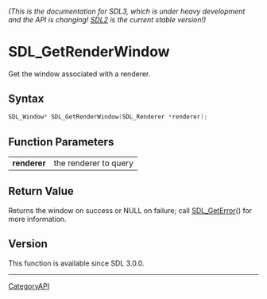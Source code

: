 ###### (This is the documentation for SDL3, which is under heavy development and the API is changing! [SDL2](https://wiki.libsdl.org/SDL2/) is the current stable version!)
# SDL_GetRenderWindow

Get the window associated with a renderer.

## Syntax

```c
SDL_Window* SDL_GetRenderWindow(SDL_Renderer *renderer);

```

## Function Parameters

|                  |                       |
| ---------------- | --------------------- |
| **renderer**     | the renderer to query |

## Return Value

Returns the window on success or NULL on failure; call
[SDL_GetError](SDL_GetError.md)() for more information.

## Version

This function is available since SDL 3.0.0.

----
[CategoryAPI](CategoryAPI.md)
